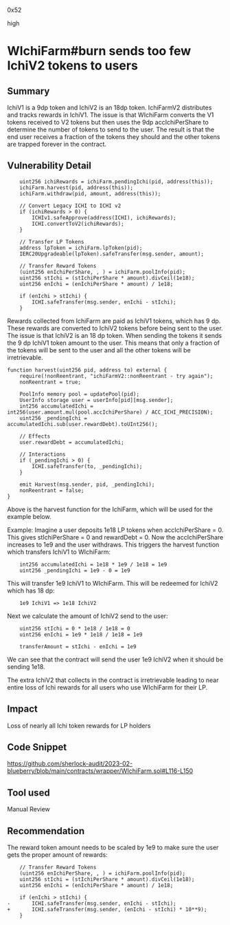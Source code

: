 0x52

high

# WIchiFarm#burn sends too few IchiV2 tokens to users

## Summary

IchiV1 is a 9dp token and IchiV2 is an 18dp token. IchiFarmV2 distributes and tracks rewards in IchiV1. The issue is that WIchiFarm converts the V1 tokens received to V2 tokens but then uses the 9dp accIchiPerShare to determine the number of tokens to send to the user. The result is that the end user receives a fraction of the tokens they should and the other tokens are trapped forever in the contract.

## Vulnerability Detail

        uint256 ichiRewards = ichiFarm.pendingIchi(pid, address(this));
        ichiFarm.harvest(pid, address(this));
        ichiFarm.withdraw(pid, amount, address(this));

        // Convert Legacy ICHI to ICHI v2
        if (ichiRewards > 0) {
            ICHIv1.safeApprove(address(ICHI), ichiRewards);
            ICHI.convertToV2(ichiRewards);
        }

        // Transfer LP Tokens
        address lpToken = ichiFarm.lpToken(pid);
        IERC20Upgradeable(lpToken).safeTransfer(msg.sender, amount);

        // Transfer Reward Tokens
        (uint256 enIchiPerShare, , ) = ichiFarm.poolInfo(pid);
        uint256 stIchi = (stIchiPerShare * amount).divCeil(1e18);
        uint256 enIchi = (enIchiPerShare * amount) / 1e18;

        if (enIchi > stIchi) {
            ICHI.safeTransfer(msg.sender, enIchi - stIchi);
        }

Rewards collected from IchiFarm are paid as IchiV1 tokens, which has 9 dp. These rewards are converted to IchiV2 tokens before being sent to the user. The issue is that IchiV2 is an 18 dp token. When sending the tokens it sends the 9 dp IchiV1 token amount to the user. This means that only a fraction of the tokens will be sent to the user and all the other tokens will be irretrievable.

    function harvest(uint256 pid, address to) external {
        require(!nonReentrant, "ichiFarmV2::nonReentrant - try again");
        nonReentrant = true;

        PoolInfo memory pool = updatePool(pid);
        UserInfo storage user = userInfo[pid][msg.sender];
        int256 accumulatedIchi = int256(user.amount.mul(pool.accIchiPerShare) / ACC_ICHI_PRECISION);
        uint256 _pendingIchi = accumulatedIchi.sub(user.rewardDebt).toUInt256();

        // Effects
        user.rewardDebt = accumulatedIchi;

        // Interactions
        if (_pendingIchi > 0) {
            ICHI.safeTransfer(to, _pendingIchi);
        }

        emit Harvest(msg.sender, pid, _pendingIchi);
        nonReentrant = false;
    }

Above is the harvest function for the IchiFarm, which will be used for the example below.

Example:
Imagine a user deposits 1e18 LP tokens when accIchiPerShare = 0. This gives stIchiPerShare = 0 and rewardDebt = 0. Now the accIchiPerShare increases to 1e9 and the user withdraws. This triggers the harvest function which transfers IchiV1 to WIchiFarm:

        int256 accumulatedIchi = 1e18 * 1e9 / 1e18 = 1e9
        uint256 _pendingIchi = 1e9 - 0 = 1e9

This will transfer 1e9 IchiV1 to WIchiFarm. This will be redeemed for IchiV2 which has 18 dp:

        1e9 IchiV1 => 1e18 IchiV2

Next we calculate the amount of IchiV2 send to the user:

        uint256 stIchi = 0 * 1e18 / 1e18 = 0
        uint256 enIchi = 1e9 * 1e18 / 1e18 = 1e9
        
        transferAmount = stIchi - enIchi = 1e9

We can see that the contract will send the user 1e9 IchiV2 when it should be sending 1e18.

The extra IchiV2 that collects in the contract is irretrievable leading to near entire loss of Ichi rewards for all users who use WIchiFarm for their LP.

## Impact

Loss of nearly all Ichi token rewards for LP holders

## Code Snippet

https://github.com/sherlock-audit/2023-02-blueberry/blob/main/contracts/wrapper/WIchiFarm.sol#L116-L150

## Tool used

Manual Review

## Recommendation

The reward token amount needs to be scaled by 1e9 to make sure the user gets the proper amount of rewards:

        // Transfer Reward Tokens
        (uint256 enIchiPerShare, , ) = ichiFarm.poolInfo(pid);
        uint256 stIchi = (stIchiPerShare * amount).divCeil(1e18);
        uint256 enIchi = (enIchiPerShare * amount) / 1e18;

        if (enIchi > stIchi) {
    -       ICHI.safeTransfer(msg.sender, enIchi - stIchi);
    +       ICHI.safeTransfer(msg.sender, (enIchi - stIchi) * 10**9);
        }